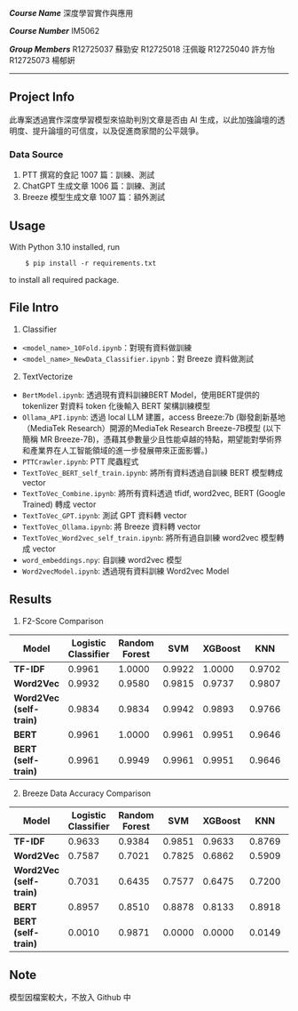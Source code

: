 ***Course Name***
深度學習實作與應用

***Course Number***
IM5062

***Group Members***
R12725037 蘇勁安
R12725018 汪佩璇
R12725040 許方怡
R12725073 楊郁姸

---
## Project Info

此專案透過實作深度學習模型來協助判別文章是否由 AI 生成，以此加強論壇的透明度、提升論壇的可信度，以及促進商家間的公平競爭。

### Data Source
1. PTT 撰寫的食記 1007 篇：訓練、測試
2. ChatGPT 生成文章 1006 篇：訓練、測試
3. Breeze 模型生成文章 1007 篇：額外測試

## Usage
With Python 3.10 installed, run

```shell
    $ pip install -r requirements.txt
```

to install all required package.

## File Intro

1. Classifier

- `<model_name>_10Fold.ipynb`：對現有資料做訓練
- `<model_name>_NewData_Classifier.ipynb`：對 Breeze 資料做測試

2. TextVectorize
- `BertModel.ipynb`: 透過現有資料訓練BERT Model，使用BERT提供的 tokenlizer 對資料 token 化後輸入 BERT 架構訓練模型
- `Ollama_API.ipynb`: 透過 local LLM 建置，access Breeze:7b (聯發創新基地（MediaTek Research）開源的MediaTek Research Breeze-7B模型 (以下簡稱 MR Breeze-7B)，憑藉其參數量少且性能卓越的特點，期望能對學術界和產業界在人工智能領域的進一步發展帶來正面影響。)
- `PTTCrawler.ipynb`: PTT 爬蟲程式
- `TextToVec_BERT_self_train.ipynb`: 將所有資料透過自訓練 BERT 模型轉成 vector
- `TextToVec_Combine.ipynb`: 將所有資料透過 tfidf, word2vec, BERT (Google Trained) 轉成 vector
- `TextToVec_GPT.ipynb`: 測試 GPT 資料轉 vector
- `TextToVec_Ollama.ipynb`: 將 Breeze 資料轉 vector
- `TextToVec_Word2vec_self_train.ipynb`: 將所有過自訓練 word2vec 模型轉成 vector
- `word_embeddings.npy`: 自訓練 word2vec 模型
- `Word2vecModel.ipynb`: 透過現有資料訓練 Word2vec Model

## Results
1. F2-Score Comparison

| Model                  | Logistic Classifier | Random Forest | SVM   | XGBoost | KNN   | MLP   | GRU   |
|------------------------|---------------------|---------------|-------|---------|-------|-------|-------|
| **TF-IDF**             | 0.9961              | 1.0000        | 0.9922| 1.0000  | 0.9702| 0.9865| 0.9922|
| **Word2Vec**           | 0.9932              | 0.9580        | 0.9815| 0.9737  | 0.9807| 0.9883| 0.9844|
| **Word2Vec (self-train)** | 0.9834          | 0.9834        | 0.9942| 0.9893  | 0.9766| 0.9961| 0.9951|
| **BERT**               | 0.9961              | 1.0000        | 0.9961| 0.9951  | 0.9646| 0.9961| 1.0000|
| **BERT (self-train)**  | 0.9961              | 0.9949        | 0.9961| 0.9951  | 0.9646| 1.0000| 1.0000|

2. Breeze Data Accuracy Comparison

| Model                  | Logistic Classifier | Random Forest | SVM   | XGBoost | KNN   | MLP   | GRU   |
|------------------------|---------------------|---------------|-------|---------|-------|-------|-------|
| **TF-IDF**             | 0.9633              | 0.9384        | 0.9851| 0.9633  | 0.8769| 0.6802| 0.9772|
| **Word2Vec**           | 0.7587              | 0.7021        | 0.7825| 0.6862  | 0.5909| 0.7627| 0.7239|
| **Word2Vec (self-train)** | 0.7031          | 0.6435        | 0.7577| 0.6475  | 0.7200| 0.7676| 0.6931|
| **BERT**               | 0.8957              | 0.8510        | 0.8878| 0.8133  | 0.8918| 0.8342| 0.8272|
| **BERT (self-train)**  | 0.0010              | 0.9871        | 0.0000| 0.0000  | 0.0149| 0.9990| 0.9990|

## Note
模型因檔案較大，不放入 Github 中